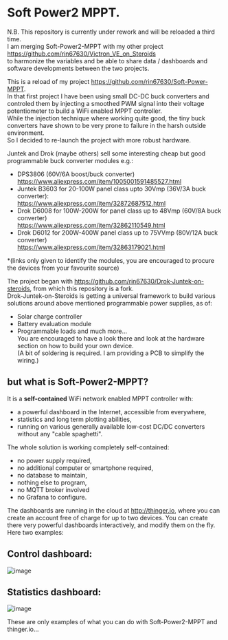 # Soft Power2 MPPT.

N.B. This repository is currently under rework and will be reloaded a third time.  
I am merging Soft-Power2-MPPT with my other project  
https://github.com/rin67630/Victron_VE_on_Steroids  
to harmonize the variables and be able to share data / dashboards and software developments between the two projects.


This is a reload of my project https://github.com/rin67630/Soft-Power-MPPT.  
In that first project I have been using small DC-DC buck converters and controled them by injecting a smoothed PWM signal into their voltage potentiometer to build a WiFi enabled MPPT controller.  
While the injection technique where working quite good, the tiny buck converters have shown to be very prone to failure in the harsh outside environment.  
So I decided to re-launch the project with more robust hardware.   

Juntek and Drok (maybe others) sell some interesting cheap but good programmable buck converter modules e.g.: 
- DPS3806 (60V/6A boost/buck converter)  
 https://www.aliexpress.com/item/1005001591485527.html
- Juntek B3603 for 20-100W panel class upto 30Vmp (36V/3A buck converter):   
https://www.aliexpress.com/item/32872687512.html  
- Drok D6008 for 100W-200W for panel class up to 48Vmp (60V/8A buck converter)  
https://www.aliexpress.com/item/32862110549.html  
- Drok D6012 for 200W-400W panel class up to 75VVmp (80V/12A buck converter)   
https://www.aliexpress.com/item/32863179021.html  

*(links only given to identify the modules, you are encouraged to procure the devices from your favourite source)  

The project began with https://github.com/rin67630/Drok-Juntek-on-steroids, from which this repository is a fork.  
Drok-Juntek-on-Steroids is getting a universal framework to build various solutions around above mentioned programmable power supplies, as of:  
- Solar charge controller
- Battery evaluation module
- Programmable loads
and much more...  
You are encouraged to have a look there and look at the hardware section on how to build your own device.  
(A bit of soldering is required. I am providing a PCB to simplify the wiring.)

## but what is Soft-Power2-MPPT?
It is a **self-contained** WiFi network enabled MPPT controller with:
- a powerful dashboard in the Internet, accessible from everywhere,
- statistics and long term plotting abilities,
- running on various generally available low-cost DC/DC converters without any "cable spaghetti".

The whole solution is working completely self-contained: 
- no power supply required,
- no additional computer or smartphone required,
- no database to maintain,
- nothing else to program,
- no MQTT broker involved
- no Grafana to configure.

The dashboards are running in the cloud at http://thinger.io, where you can create an account free of charge for up to two devices.
You can create there very powerful dashboards interactively, and modify them on the fly.
Here two examples:
## Control dashboard:
![image](https://user-images.githubusercontent.com/14197155/123584914-82aeb300-d7e2-11eb-97ac-eaa375c6e077.png)  

## Statistics dashboard:
![image](https://user-images.githubusercontent.com/14197155/123584988-aa9e1680-d7e2-11eb-914c-e2682b02a685.png)

These are only examples of what you can do with Soft-Power2-MPPT and thinger.io...




